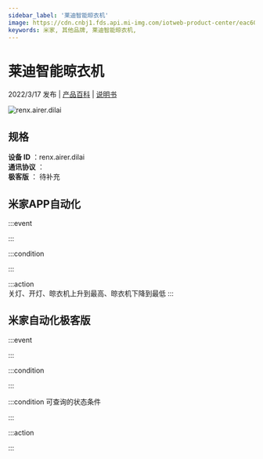 ```yaml
---
sidebar_label: '莱迪智能晾衣机'
image: https://cdn.cnbj1.fds.api.mi-img.com/iotweb-product-center/eac60720c347912f4f6b4c10c4542a4c_1646978228648.png?GalaxyAccessKeyId=AKVGLQWBOVIRQ3XLEW&Expires=9223372036854775807&Signature=1hAb5ghXlccvEymwXdLiNYtNlao=
keywords: 米家, 其他品牌, 莱迪智能晾衣机, 
---
```

# 莱迪智能晾衣机

2022/3/17 发布 | [产品百科](https://home.mi.com/webapp/content/baike/product/index.html?model=renx.airer.dilai/) | [说明书](https://home.mi.com/views/introduction.html?model=renx.airer.dilai&region=cn)

![renx.airer.dilai](https://cdn.cnbj1.fds.api.mi-img.com/iotweb-product-center/eac60720c347912f4f6b4c10c4542a4c_1646978228648.png?GalaxyAccessKeyId=AKVGLQWBOVIRQ3XLEW&Expires=9223372036854775807&Signature=1hAb5ghXlccvEymwXdLiNYtNlao=)

## 规格  
> 
**设备 ID** ：renx.airer.dilai  
**通讯协议** ：  
**极客版**  ： 待补充 


## 米家APP自动化  

:::event  

:::

:::condition  

:::

:::action   
关灯、开灯、晾衣机上升到最高、晾衣机下降到最低
:::

## 米家自动化极客版  

:::event  

:::

:::condition  

:::

:::condition 可查询的状态条件  

:::

:::action  

:::

        
